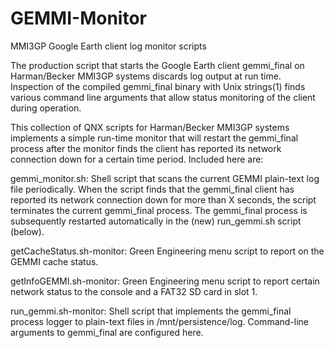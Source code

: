 # GEMMI-Monitor
MMI3GP Google Earth client log monitor scripts

The production script that starts the Google Earth client gemmi_final on Harman/Becker MMI3GP systems discards log output at run time.  Inspection of the compiled gemmi_final binary with Unix strings(1) finds various command line arguments that allow status monitoring of the client during operation.

This collection of QNX scripts for Harman/Becker MMI3GP systems implements a simple run-time monitor that will restart the gemmi_final process after the monitor finds the client has reported its network connection down for a certain time period.  Included here are:

gemmi_monitor.sh:
Shell script that scans the current GEMMI plain-text log file periodically.  When the script finds that the gemmi_final client has reported its network connection down for more than X seconds, the script terminates the current gemmi_final process.  The gemmi_final process is subsequently restarted automatically in the (new) run_gemmi.sh script (below).

getCacheStatus.sh-monitor:
Green Engineering menu script to report on the GEMMI cache status.

getInfoGEMMI.sh-monitor:
Green Engineering menu script to report certain network status to the console and a FAT32 SD card in slot 1.

run_gemmi.sh-monitor:
Shell script that implements the gemmi_final process logger to plain-text files in /mnt/persistence/log.  Command-line arguments to gemmi_final are configured here.
